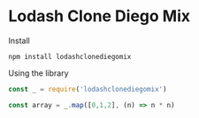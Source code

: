 # Lodash Clone Diego Mix

Install

```shell
npm install lodashclonediegomix
```

Using the library

```javascript
const _ = require('lodashclonediegomix')

const array = _.map([0,1,2], (n) => n * n)
```